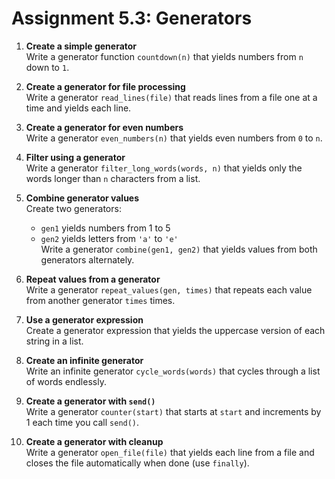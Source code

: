 # Assignment 5.3: Generators

1. **Create a simple generator**  
   Write a generator function `countdown(n)` that yields numbers from `n` down to `1`.

2. **Create a generator for file processing**  
   Write a generator `read_lines(file)` that reads lines from a file one at a time and yields each line.  

3. **Create a generator for even numbers**  
   Write a generator `even_numbers(n)` that yields even numbers from `0` to `n`.

4. **Filter using a generator**  
   Write a generator `filter_long_words(words, n)` that yields only the words longer than `n` characters from a list.

5. **Combine generator values**  
   Create two generators:  
   - `gen1` yields numbers from 1 to 5  
   - `gen2` yields letters from `'a'` to `'e'`  
   Write a generator `combine(gen1, gen2)` that yields values from both generators alternately.  

6. **Repeat values from a generator**  
   Write a generator `repeat_values(gen, times)` that repeats each value from another generator `times` times.

7. **Use a generator expression**  
   Create a generator expression that yields the uppercase version of each string in a list.

8. **Create an infinite generator**  
   Write an infinite generator `cycle_words(words)` that cycles through a list of words endlessly.

9. **Create a generator with `send()`**  
   Write a generator `counter(start)` that starts at `start` and increments by 1 each time you call `send()`.

10. **Create a generator with cleanup**  
    Write a generator `open_file(file)` that yields each line from a file and closes the file automatically when done (use `finally`).
